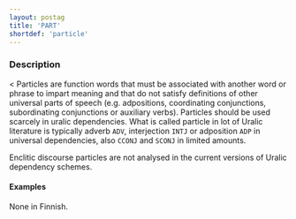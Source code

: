 ```yaml
---
layout: postag
title: 'PART'
shortdef: 'particle'
---
```


### Description
<
Particles are function words that must be associated with another word or
phrase to impart meaning and that do not satisfy definitions of other universal
parts of speech (e.g. adpositions, coordinating conjunctions, subordinating
conjunctions or auxiliary verbs).  Particles should be used scarcely in uralic
dependencies. What is called particle in lot of Uralic literature is typically
adverb `ADV`, interjection `INTJ` or adposition `ADP` in universal dependencies,
also `CCONJ` and `SCONJ` in limited amounts.

Enclitic discourse particles are not analysed in the current versions of Uralic
dependency schemes.

#### Examples

None in Finnish.

